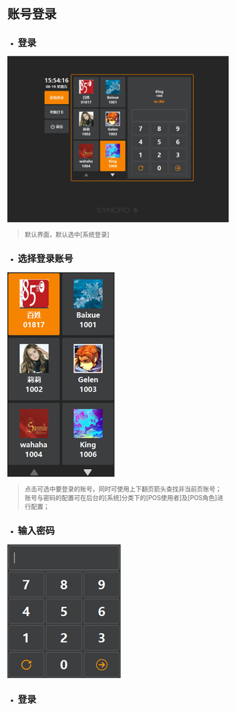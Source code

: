 # 账号登录  

* ## 登录  
![](1.1账号登陆.png)
> 默认界面，默认选中[系统登录]  



* ## 选择登录账号  
 ![](选择账号.png)  
> 点击可选中要登录的账号，同时可使用上下翻页箭头查找非当前页账号；  
> 账号与密码的配置可在后台的[系统]分类下的[POS使用者]及[POS角色]进行配置；  

* ## 输入密码  
![](输入密码.png)  


* ## 登录  

 


